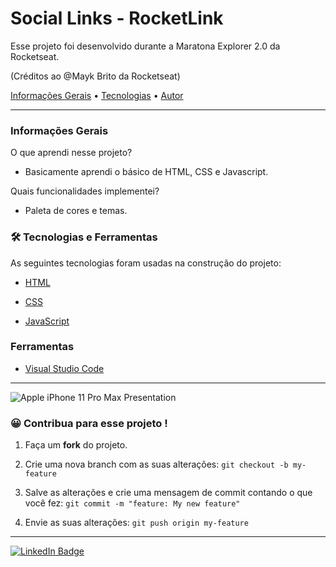 <h1 align="left">Social Links - RocketLink</h1>

<p align="left">Esse projeto foi desenvolvido durante a Maratona Explorer 2.0 da Rocketseat.</p>

(Créditos ao @Mayk Brito da Rocketseat)

<p align="left">
 <a href="#informações-gerais">Informações Gerais</a> •
 <a href="#-tecnologias-e-ferramentas">Tecnologias</a> •
 <a href="#autor">Autor</a>
</p>

---
### Informações Gerais

O que aprendi nesse projeto? 

- Basicamente aprendi o básico de HTML, CSS e Javascript.

Quais funcionalidades implementei?

- Paleta de cores e temas.

### 🛠 Tecnologias e Ferramentas

As seguintes tecnologias foram usadas na construção do projeto:

- [HTML](https://developer.mozilla.org/pt-BR/docs/Web/HTML)

- [CSS](https://developer.mozilla.org/pt-BR/docs/Web/CSS)

- [JavaScript](https://developer.mozilla.org/pt-BR/docs/Web/JavaScript)

### Ferramentas

- [Visual Studio Code](https://code.visualstudio.com/)

---

![Apple iPhone 11 Pro Max Presentation](https://user-images.githubusercontent.com/98740091/180594916-458fe550-7805-4eac-b781-f332a74d0d79.png)

### 😀 Contribua para esse projeto !

1. Faça um **fork** do projeto.

2. Crie uma nova branch com as suas alterações: `git checkout -b my-feature`

3. Salve as alterações e crie uma mensagem de commit contando o que você fez: `git commit -m "feature: My new feature"`

4. Envie as suas alterações: `git push origin my-feature`

---

[![LinkedIn Badge](https://img.shields.io/badge/-Gabriel%20Savaccini-blue?style=flat-square&logo=Linkedin&logoColor=white&link=https://www.linkedin.com/in/gabrielsavaccini/)](https://www.linkedin.com/in/gabrielsavaccini/)
